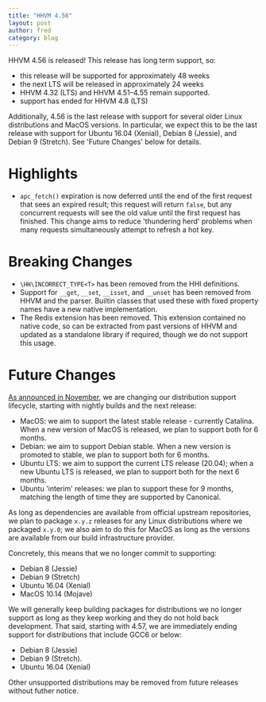 ```yaml
---
title: "HHVM 4.56"
layout: post
author: fred
category: blog
---
```


HHVM 4.56 is released! This release has long term support, so:

- this release will be supported for approximately 48 weeks
- the next LTS will be released in approximately 24 weeks
- HHVM 4.32 (LTS) and HHVM 4.51&ndash;4.55 remain supported.
- support has ended for HHVM 4.8 (LTS)

Additionally, 4.56 is the last release with support for several older Linux
distributions and MacOS versions. In particular, we expect this to be the last
release with support for Ubuntu 16.04 (Xenial), Debian 8 (Jessie), and
Debian 9 (Stretch). See 'Future Changes' below for details.

# Highlights

- `apc_fetch()` expiration is now deferred until the end of the first request
  that sees an expired result; this request will return `false`, but any
  concurrent requests will see the old value until the first request has
  finished. This change aims to reduce 'thundering herd' problems when many
  requests simultaneously attempt to refresh a hot key.

# Breaking Changes

- `\HH\INCORRECT_TYPE<T>` has been removed from the HHI definitions.
- Support for `__get`, `__set`, `__isset`, and `__unset` has been removed from
  HHVM and the parser. Builtin classes that used these with fixed property names
  have a new native implementation.
- The Redis extension has been removed. This extension contained no native code,
  so can be extracted from past versions of HHVM and updated as a standalone
  library if required, though we do not support this usage.

# Future Changes

[As announced in November](https://hhvm.com/blog/2019/11/19/distribution-support.html),
we are changing our distribution support lifecycle, starting with nightly
builds and the next release:

- MacOS: we aim to support the latest stable release - currently Catalina.
  When a new version of MacOS is released, we plan to support both for 6
  months.
- Debian: we aim to support Debian stable. When a new version is promoted to
  stable, we plan to support both for 6 months.
- Ubuntu LTS: we aim to support the current LTS release (20.04); when a new
  Ubuntu LTS is released, we plan to support both for the next 6 months.
- Ubuntu 'interim' releases: we plan to support these for 9 months, matching
  the length of time they are supported by Canonical.

As long as dependencies are available from official upstream repositories, we
plan to package `x.y.z` releases for any Linux distributions where we packaged
`x.y.0`; we also aim to do this for MacOS as long as the versions are available
from our build infrastructure provider.

Concretely, this means that we no longer commit to supporting:

- Debian 8 (Jessie)
- Debian 9 (Stretch)
- Ubuntu 16.04 (Xenial)
- MacOS 10.14 (Mojave)

We will generally keep building packages for distributions we no longer support
as long as they keep working and they do not hold back development. That said,
starting with 4.57, we are immediately ending support for distributions that
include GCC6 or below:

- Debian 8 (Jessie)
- Debian 9 (Stretch).
- Ubuntu 16.04 (Xenial)

Other unsupported distributions may be removed from future releases without
futher notice.
